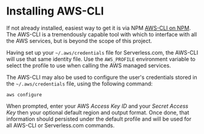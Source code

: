 # Installing AWS-CLI

If not already installed, easiest way to get it is via NPM [AWS-CLI on NPM](https://www.npmjs.com/package/aws-cli).
The AWS-CLI is a tremendously capable tool with which to interface with all the AWS services, but is beyond the scope of this project.

Having set up your `~/.aws/credentials` file for Serverless.com, the AWS-CLI will use that same identity file.
Use the `AWS_PROFILE` environment variable to select the profile to use when calling the AWS managed services.

The AWS-CLI may also be used to configure the user's credentials stored in the `~/.aws/credentials` file, using the following command:

```
aws configure
```

When prompted, enter your AWS *Access Key ID* and your *Secret Access Key* then your optional default region and output format. Once done, that information should persisted under
 the default profile and will be used for all AWS-CLI or Serverless.com commands.